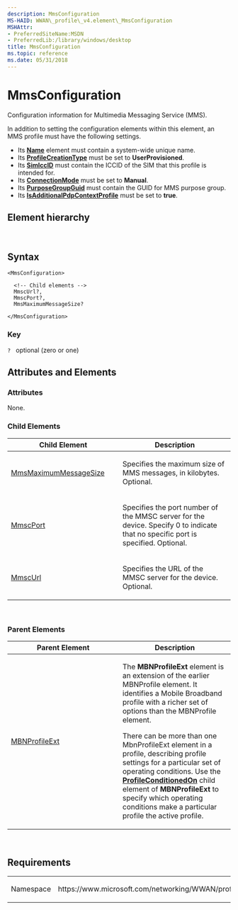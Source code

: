 ```yaml
---
description: MmsConfiguration
MS-HAID: WWAN\_profile\_v4.element\_MmsConfiguration
MSHAttr:
- PreferredSiteName:MSDN
- PreferredLib:/library/windows/desktop
title: MmsConfiguration
ms.topic: reference
ms.date: 05/31/2018
---
```


# <span id="WWAN_profile_v4.element_MmsConfiguration"></span>MmsConfiguration

Configuration information for Multimedia Messaging Service (MMS).

In addition to setting the configuration elements within this element, an MMS profile must have the following settings.

-   Its [**Name**](element-name.md) element must contain a system-wide unique name.
-   Its [**ProfileCreationType**](./schema-profilecreationtype-mbnprofile-element.md) must be set to **UserProvisioned**.
-   Its [**SimIccID**](/windows/win32/api/mbnapi/nf-mbnapi-imbnsubscriberinformation-get_simiccid) must contain the ICCID of the SIM that this profile is intended for.
-   Its [**ConnectionMode**](./schema-connectionmode-mbnprofile-element.md) must be set to **Manual**.
-   Its [**PurposeGroupGuid**](element-purposegroupguid.md) must contain the GUID for MMS purpose group.
-   Its [**IsAdditionalPdpContextProfile**](/previous-versions/windows/desktop/legacy/mt156987(v=vs.85)) must be set to **true**.

## Element hierarchy

[<MBNProfileExt>](element-mbnprofileext.md)  
**<MmsConfiguration>**

## Syntax

``` syntax
<MmsConfiguration>

  <!-- Child elements -->
  MmscUrl?,
  MmscPort?,
  MmsMaximumMessageSize?

</MmsConfiguration>
```

### Key

`?`   optional (zero or one)

## <span id="Attributes_and_Elements"></span><span id="attributes_and_elements"></span><span id="ATTRIBUTES_AND_ELEMENTS"></span>Attributes and Elements

### <span id="attributes"></span><span id="ATTRIBUTES"></span>Attributes

None.

### <span id="Child_Elements"></span><span id="child_elements"></span><span id="CHILD_ELEMENTS"></span>Child Elements

<table>
<colgroup>
<col style="width: 50%" />
<col style="width: 50%" />
</colgroup>
<thead>
<tr class="header">
<th>Child Element</th>
<th>Description</th>
</tr>
</thead>
<tbody>
<tr class="odd">
<td><a href="element-mmsmaximummessagesize.md">MmsMaximumMessageSize</a></td>
<td><p>Specifies the maximum size of MMS messages, in kilobytes. Optional.</p></td>
</tr>
<tr class="even">
<td><a href="element-mmscport.md">MmscPort</a></td>
<td><p>Specifies the port number of the MMSC server for the device. Specify 0 to indicate that no specific port is specified. Optional.</p></td>
</tr>
<tr class="odd">
<td><a href="element-mmscurl.md">MmscUrl</a></td>
<td><p>Specifies the URL of the MMSC server for the device. Optional.</p></td>
</tr>
</tbody>
</table>

 

### <span id="parent_elements"></span><span id="PARENT_ELEMENTS"></span>Parent Elements

<table>
<colgroup>
<col style="width: 50%" />
<col style="width: 50%" />
</colgroup>
<thead>
<tr class="header">
<th>Parent Element</th>
<th>Description</th>
</tr>
</thead>
<tbody>
<tr class="odd">
<td><a href="element-mbnprofileext.md">MBNProfileExt</a></td>
<td><p>The <strong>MBNProfileExt</strong> element is an extension of the earlier MBNProfile element. It identifies a Mobile Broadband profile with a richer set of options than the MBNProfile element.</p>
<p>There can be more than one MbnProfileExt element in a profile, describing profile settings for a particular set of operating conditions. Use the <a href="element-profileconditionedon.md"><strong>ProfileConditionedOn</strong></a> child element of <strong>MBNProfileExt</strong> to specify which operating conditions make a particular profile the active profile.</p></td>
</tr>
</tbody>
</table>

 

## Requirements

<table>
<colgroup>
<col style="width: 50%" />
<col style="width: 50%" />
</colgroup>
<tbody>
<tr class="odd">
<td><p>Namespace</p></td>
<td><p>https://www.microsoft.com/networking/WWAN/profile/v4</p></td>
</tr>
</tbody>
</table>

 

 
